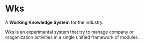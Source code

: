 # Wks
A **Working Knowledge System** for the industry.

Wks is an experimental system that try to manage company or oraganization activities in a single unified framework of modules.
